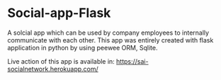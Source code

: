 # Social-app-Flask

A solcial app which can be used by company employees to internally communicate with each other. 
This app was entirely created with flask application in python by using peewee ORM, Sqlite.


Live action of this app is available in: https://sai-socialnetwork.herokuapp.com/
